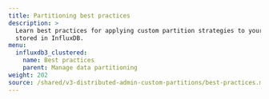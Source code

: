 ```yaml
---
title: Partitioning best practices
description: >
  Learn best practices for applying custom partition strategies to your data
  stored in InfluxDB.
menu:
  influxdb3_clustered:
    name: Best practices
    parent: Manage data partitioning
weight: 202
source: /shared/v3-distributed-admin-custom-partitions/best-practices.md
---
```


<!-- 
The content of this page is at /content/shared/v3-distributed-admin-custom-partitions/_index.md
-->
